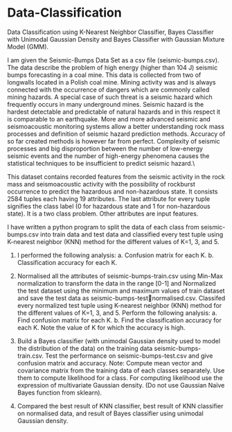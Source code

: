 # Data-Classification
Data Classification using K-Nearest Neighbor Classifier, Bayes Classifier with Unimodal Gaussian Density and Bayes Classifier with Gaussian Mixture Model (GMM).

I am given the Seismic-Bumps Data Set as a csv file (seismic-bumps.csv). The data describe the problem of high energy (higher than 104 J) seismic bumps forecasting in a coal mine. This data is collected from two of longwalls located in a Polish coal mine. Mining activity was and is always connected with the occurrence of dangers which are commonly called mining hazards. A special case of such threat is a seismic hazard which frequently occurs in many underground mines. Seismic hazard is the hardest detectable and predictable of natural hazards and in this respect it is comparable to an earthquake. More and more advanced seismic and seismoacoustic monitoring systems allow a better understanding rock mass processes and definition of seismic hazard prediction methods. Accuracy of so far created methods is however far from perfect. Complexity of seismic processes and big disproportion between the number of low-energy seismic events and the number of high-energy phenomena causes the statistical techniques to be insufficient 
to predict seismic hazard.\

This dataset contains recorded features from the seismic activity in the rock mass and seismoacoustic activity with the possibility of rockburst occurrence to predict the hazardous and non-hazardous state. It consists 2584 tuples each having 19 attributes. The last attribute for every tuple signifies the class label (0 for hazardous state and 1 for non-hazardous state). It is a two class problem. Other attributes are input features.

I have written a python program to split the data of each class from seismic-bumps.csv into train data and test data and classified every test tuple using K-nearest neighbor (KNN) method for the different values of K=1, 3, and 5. 

1. I performed the following analysis: 
a. Confusion matrix for each K.
b. Classification accuracy for each K. 

2. Normalised all the attributes of seismic-bumps-train.csv using Min-Max normalization to transform the data in the range [0-1] and Normalized the test dataset using the minimum and 
maximum values of train dataset and save the test data as seismic-bumps-testnormalised.csv.
Classifed every normalized test tuple using K-nearest neighbor (KNN) method for the different values of 
K=1, 3, and 5. Perform the following analysis:
a. Find confusion matrix for each K.
b. Find the classification accuracy for each K. Note the value of K for which the accuracy is 
high.

3. Build a Bayes classifier (with unimodal Gaussian density used to model the distribution of 
the data) on the training data seismic-bumps-train.csv. Test the performance on 
seismic-bumps-test.csv and give confusion matrix and accuracy.
Note: Compute mean vector and covariance matrix from the training data of each classes 
separately. Use them to compute likelihood for a class. For computing likelihood use the 
expression of multivariate Gaussian density. (Do not use Gaussian Naïve Bayes function
from sklearn). 

4. Compared the best result of KNN classifier, best result of KNN classifier on normalised data, and result of Bayes classifier using unimodal Gaussian density. 

